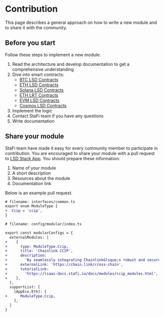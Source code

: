 # Contribution

This page describes a general approach on how to write a new module and to share it with the community.

## Before you start

Follow these steps to implement a new module:
1. Read the architecture and develop documentation to get a comprehensive understanding
1. Dive into smart contracts:
    - [BTC LSD Contracts](https://github.com/stafiprotocol/babylon-lsd-contracts)
    - [ETH LSD Contracts](https://github.com/stafiprotocol/eth-lsd-contracts)
    - [Solana LSD Contracts](https://github.com/stafiprotocol/solana-lsd-contracts)
    - [ETH LRT Contracts](https://github.com/stafiprotocol/lrd-contracts)
    - [EVM LSD Contracts](https://github.com/stafiprotocol/evm-lsd-contracts)
    - [Cosmos LSD Contracts](https://github.com/stafiprotocol/neutron-lsd-contracts)
1. Implement the logic
1. Contact StaFi team if you have any questions 
1. Write documentation 

## Share your module


StaFi team have made it easy for every community member to participate in contribution. You are encouraged to share your module with a pull request to [LSD Stack App](https://github.com/stafiprotocol/lsd-stack-app). You should prepare these information:
1. Name of your module
1. A short description 
1. Resources about the module 
1. Documentation link

Below is an example pull request. 

```diff
# filename: interfaces/common.ts
export enum ModuleType {
+  Ccip = 'ccip',
}
```

```diff
# filename: config/modular/index.ts

export const modularConfigs = {
  externalModules: [
+    {
+      type: ModuleType.Ccip,
+      title: 'Chainlink CCIP',
+      description:
+        'By seamlessly integrating Chainlink&lsquo;s robust and secure CCIP functions, this module empowers developers to build and operate dApps with cross-chain capabilities.',
+      externalLink: 'https://chain.link/cross-chain',
+      tutorialLink:
+        'https://lsaas-docs.stafi.io/docs/modules/ccip_modules.html',
+    },
  ],
  supportList: [
    [AppEco.Eth]: [
+      ModuleType.Ccip,
    ],
  ]
}
```
